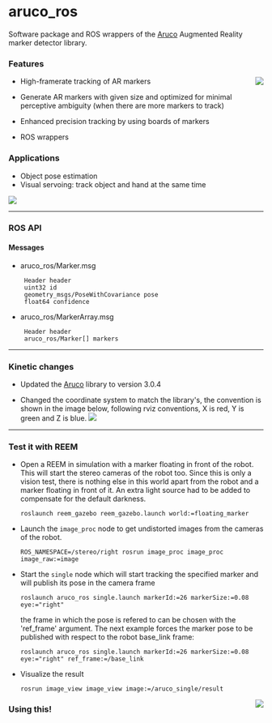 # aruco_ros

Software package and ROS wrappers of the [Aruco][1] Augmented Reality marker detector library.

### Features

<img align="right" src="https://raw.github.com/pal-robotics/aruco_ros/master/aruco_ros/etc/marker_in_hand.jpg" />

- High-framerate tracking of AR markers

- Generate AR markers with given size and optimized for minimal perceptive ambiguity (when there are more markers to track)

- Enhanced precision tracking by using boards of markers

- ROS wrappers

### Applications

- Object pose estimation
- Visual servoing: track object and hand at the same time

<img align="bottom" src="https://raw.github.com/pal-robotics/aruco_ros/master/aruco_ros/etc/reem_gazebo_floating_marker_world.png"/>

---

### ROS API

#### Messages

- aruco_ros/Marker.msg

       Header header
       uint32 id
       geometry_msgs/PoseWithCovariance pose
       float64 confidence

- aruco_ros/MarkerArray.msg

       Header header
       aruco_ros/Marker[] markers


---

### Kinetic changes

- Updated the [Aruco][1] library to version 3.0.4

- Changed the coordinate system to match the library's, the convention is shown
  in the image below, following rviz conventions, X is red, Y is green and Z is
  blue.
  <img align="bottom" src="/aruco_ros/etc/new_coordinates.png"/>

---

### Test it with REEM

- Open a REEM in simulation with a marker floating in front of the robot. This will start the stereo cameras of the robot too. Since this is only a vision test, there is nothing else in this world apart from the robot and a marker floating in front of it. An extra light source had to be added to compensate for the default darkness.

  ```
  roslaunch reem_gazebo reem_gazebo.launch world:=floating_marker
  ```

- Launch the `image_proc` node to get undistorted images from the cameras of the robot.

  ```
  ROS_NAMESPACE=/stereo/right rosrun image_proc image_proc image_raw:=image
  ```

- Start the `single` node which will start tracking the specified marker and will publish its pose in the camera frame

  ```
  roslaunch aruco_ros single.launch markerId:=26 markerSize:=0.08 eye:="right"
  ```

  the frame in which the pose is refered to can be chosen with the 'ref_frame' argument. The next example forces the marker pose to
  be published with respect to the robot base_link frame:

  ```
  roslaunch aruco_ros single.launch markerId:=26 markerSize:=0.08 eye:="right" ref_frame:=/base_link
  ```

- Visualize the result

  ```
  rosrun image_view image_view image:=/aruco_single/result
  ```

<img align="right" src="https://raw.github.com/pal-robotics/aruco_ros/master/aruco_ros/etc/reem_gazebo_floating_marker.png"/>

[1]: http://www.sciencedirect.com/science/article/pii/S0031320314000235 "Automatic generation and detection of highly reliable fiducial markers under occlusion by S. Garrido-Jurado and R. Muñoz-Salinas and F.J. Madrid-Cuevas and M.J. Marín-Jiménez 2014"

### Using this!
